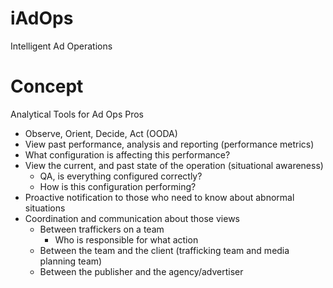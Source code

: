 # iAdOps
Intelligent Ad Operations

# Concept
Analytical Tools for Ad Ops Pros

* Observe, Orient, Decide, Act (OODA)
* View past performance, analysis and reporting (performance metrics)
* What configuration is affecting this performance?
* View the current, and past state of the operation (situational awareness)
  * QA, is everything configured correctly?
  * How is this configuration performing?
* Proactive notification to those who need to know about abnormal situations
* Coordination and communication about those views
  * Between traffickers on a team
    * Who is responsible for what action
  * Between the team and the client (trafficking team and media planning team)
  * Between the publisher and the agency/advertiser
